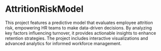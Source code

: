 # AttritionRiskModel
This project features a predictive model that evaluates employee attrition risk, empowering HR teams to make data-driven decisions. By analyzing key factors influencing turnover, it provides actionable insights to enhance retention strategies. The project includes interactive visualizations and advanced analytics for informed workforce management.
